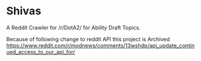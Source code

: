 # Shivas

A Reddit Crawler for /r/DotA2/ for Ability Draft Topics.

Because of following change to reddit API this project is Archived
https://www.reddit.com/r/modnews/comments/13wshdp/api_update_continued_access_to_our_api_for/

